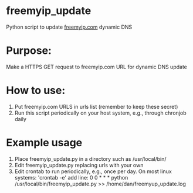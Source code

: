 # freemyip_update
Python script to update [freemyip.com](https://freemyip.com) dynamic DNS

# Purpose: 
Make a HTTPS GET request to freemyip.com URL for dynamic DNS update

# How to use: 
1. Put freemyip.com URLS in urls list (remember to keep these secret)
2. Run this script periodically on your host system, e.g., through chronjob daily

# Example usage
1. Place freemyip_update.py in a directory such as /usr/local/bin/
2. Edit freemyip_update.py replacing urls with your own
3. Edit crontab to run periodically, 
   e.g., once per day. On most linux systems: 'crontab -e' add line: 0 0 * * * python /usr/local/bin/freemyip_update.py >> /home/dan/freemyup_update.log
